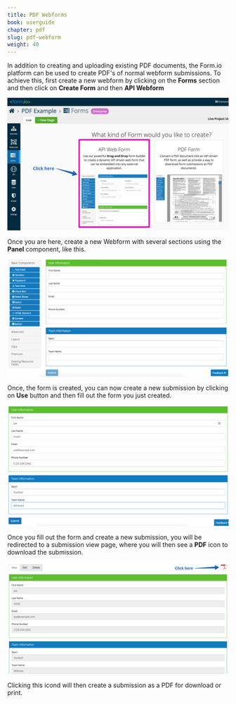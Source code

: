 ```yaml
---
title: PDF Webforms
book: userguide
chapter: pdf
slug: pdf-webform
weight: 40
---
```

In addition to creating and uploading existing PDF documents, the Form.io platform can be used to create PDF's of normal webform submissions. To achieve this, first create a new webform by clicking on the **Forms** section and then click on **Create Form** and then **API Webform**

![](/assets/img/userguide/pdf/create-webform.png) 

Once you are here, create a new Webform with several sections using the **Panel** component, like this.

![](/assets/img/userguide/pdf/webform.png) 

Once, the form is created, you can now create a new submission by clicking on **Use** button and then fill out the form you just created.

![](/assets/img/userguide/pdf/form-fill.png)

Once you fill out the form and create a new submission, you will be redirected to a submission view page, where you will then see a **PDF** icon to download the submission. 

![](/assets/img/userguide/pdf/downloadpdf.png)

Clicking this icond will then create a submission as a PDF for download or print.